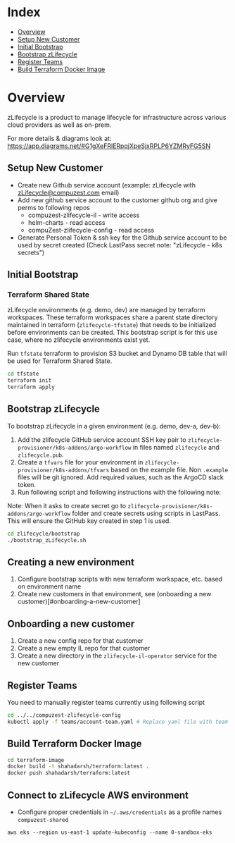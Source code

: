 # Index
- [Overview](#overview)
- [Setup New Customer](#setup-new-customer)
- [Initial Bootstrap](#initial-bootstrap)
- [Bootstrap zLifecycle](#bootstrap-zlifecycle)
- [Register Teams](#register-teams)
- [Build Terraform Docker Image](build-terraform-docker-image)

# Overview

zLifecycle is a product to manage lifecycle for infrastructure across various cloud providers as well as on-prem.

For more details & diagrams look at: https://app.diagrams.net/#G1gXeFRlERpqjXpeSjxRPLP6YZMRyFG5SN

## Setup New Customer

* Create new Github service account (example: zLifecycle with zLifecycle@compuzest.com email)
* Add new github service account to the customer github org and give perms to following repos
    * compuzest-zlifecycle-il - write access
    * helm-charts - read access
    * compuZest-zlifecycle-config - read access
* Generate Personal Token & ssh key for the Github service account to be used by secret created (Check LastPass secret note: "zLifecycle - k8s secrets")

## Initial Bootstrap 

### Terraform Shared State

zLifecycle environments (e.g. demo, dev) are managed by terraform workspaces. These terraform workspaces share a parent state directory maintained in terraform (`zlifecycle-tfstate`) that needs to be initialized before environments can be created. This bootstrap script is for this use case, where no zlifecycle environments exist yet.

Run `tfstate` terraform to provision S3 bucket and Dynamo DB table that will be used for Terraform Shared State.

```bash
cd tfstate
terraform init
terraform apply
```

## Bootstrap zLifecycle

To bootstrap zLifecycle in a given environment (e.g. demo, dev-a, dev-b):
1. Add the zlifecycle GitHub service account SSH key pair to `zlifecycle-provisioner/k8s-addons/argo-workflow` in files named `zlifecycle` and `zlifecycle.pub`.
2. Create a `tfvars` file for your environment in `zlifecycle-provisioner/k8s-addons/tfvars` based on the example file. Non `.example` files will be git ignored. Add required values, such as the ArgoCD slack token.
3. Run following script and following instructions with the following note:

Note: When it asks to create secret go to `zlifecycle-provisioner/k8s-addons/argo-workflow` folder
and create secrets using scripts in LastPass. This will ensure the GitHub key created in step 1 is used.

```bash
cd zlifecycle/bootstrap
./bootstrap_zLifecycle.sh
```

## Creating a new environment
1. Configure bootstrap scripts with new terraform workspace, etc. based on environment name
1. Create new customers in that environment, see (onboarding a new customer)[#onboarding-a-new-customer]

## Onboarding a new customer
1. Create a new config repo for that customer
1. Create a new empty IL repo for that customer
1. Create a new directory in the `zlifecycle-il-operator` service for the new customer


## Register Teams

You need to manually register teams currently using following script

```bash
cd ../../compuzest-zlifecycle-config
kubectl apply -f teams/account-team.yaml # Replace yaml file with team name for the team you want to register
```

## Build Terraform Docker Image

```bash
cd terraform-image
docker build -t shahadarsh/terraform:latest .
docker push shahadarsh/terraform:latest
```

## Connect to zLifecycle AWS environment
- Configure proper credentials in `~/.aws/credentials` as a profile names `compuzest-shared`
```
aws eks --region us-east-1 update-kubeconfig --name 0-sandbox-eks
```